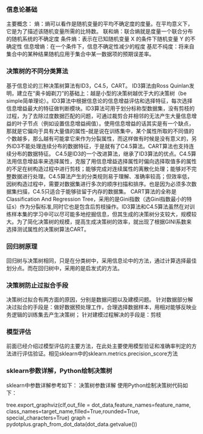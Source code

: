 ### 信息论基础


主要概念：
熵：熵可以看作是随机变量的平均不确定度的度量。在平均意义下，它是为了描述该随机变量所需的比特数。
联和熵：联合熵就是度量一个联合分布的随机系统的不确定度
条件熵：表示在已知随机变量 X 的条件下随机变量 Y 的不确定性
信息增熵：在一个条件下，信息不确定性减少的程度
基尼不纯度：将来自集合中的某种结果随机应用于集合中某一数据项的预期误差率。

### 决策树的不同分类算法

基于信息论的三种决策树算法有ID3，C4.5，CART。
ID3算法由Ross Quinlan发明，建立在“奥卡姆剃刀”的基础上：越是小型的决策树越优于大的决策树（be simple简单理论）。ID3算法中根据信息论的信息增益评估和选择特征，每次选择信息增益最大的特征做判断模块。ID3算法可用于划分标称型数据集，没有剪枝的过程，为了去除过度数据匹配的问题，可通过裁剪合并相邻的无法产生大量信息增益的叶子节点（例如设置信息增益阀值）。使用信息增益的话其实是有一个缺点，那就是它偏向于具有大量值的属性–就是说在训练集中，某个属性所取的不同值的个数越多，那么越有可能拿它来作为分裂属性，而这样做有时候是没有意义的，另外ID3不能处理连续分布的数据特征，于是就有了C4.5算法。CART算法也支持连续分布的数据特征。
C4.5是ID3的一个改进算法，继承了ID3算法的优点。C4.5算法用信息增益率来选择属性，克服了用信息增益选择属性时偏向选择取值多的属性的不足在树构造过程中进行剪枝；能够完成对连续属性的离散化处理；能够对不完整数据进行处理。C4.5算法产生的分类规则易于理解、准确率较高；但效率低，因树构造过程中，需要对数据集进行多次的顺序扫描和排序。也是因为必须多次数据集扫描，C4.5只适合于能够驻留于内存的数据集。
CART算法的全称是Classification And Regression Tree，采用的是Gini指数（选Gini指数最小的特征s）作为分裂标准,同时它也是包含后剪枝操作。ID3算法和C4.5算法虽然在对训练样本集的学习中可以尽可能多地挖掘信息，但其生成的决策树分支较大，规模较大。为了简化决策树的规模，提高生成决策树的效率，就出现了根据GINI系数来选择测试属性的决策树算法CART。

### 回归树原理

回归树与决策树相同，只是在分类树中，采用信息论中的方法，通过计算选择最佳划分点。而在回归树中，采用的是启发式的方法。

### 决策树防止过拟合手段

决策树过拟合有两方面的原因，分别是数据问题以及建模问题。
针对数据部分解决过拟合的手段是：做好数据预处理工作，合理选择数据样本，用相对能够反映业务逻辑的训练集去产生决策树；
针对建模过程解决的手段是：剪枝

### 模型评估

前面已经介绍过模型评估的主要方法，在此处主要使用模型验证和准确率判定的方法进行评估验证。相见sklearn中的sklearn.metrics.precision_score方法

### sklearn参数详解，Python绘制决策树

sklearn中参数详解参考如下：
决策树参数详解
使用Python绘制决策树代码如下：

tree.export_graphviz(clf,out_file = dot_data,feature_names=feature_name,
                     class_names=target_name,filled=True,rounded=True,
                     special_characters=True)
graph = pydotplus.graph_from_dot_data(dot_data.getvalue())

